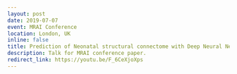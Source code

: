 ```yaml
---
layout: post
date: 2019-07-07
event: MRAI Conference
location: London, UK 
inline: false
title: Prediction of Neonatal structural connectome with Deep Neural Networks.
description: Talk for MRAI conference paper. 
redirect_link: https://youtu.be/F_6CeXjoXps
---
```

